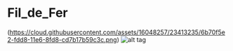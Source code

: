# Fil_de_Fer
(https://cloud.githubusercontent.com/assets/16048257/23413235/6b70f5e2-fdd8-11e6-8fd8-cd7b17b59c3c.png)
![alt tag](https://cloud.githubusercontent.com/assets/16048257/23412783/02d0f02e-fdd7-11e6-931c-89c021f25b2f.png)
